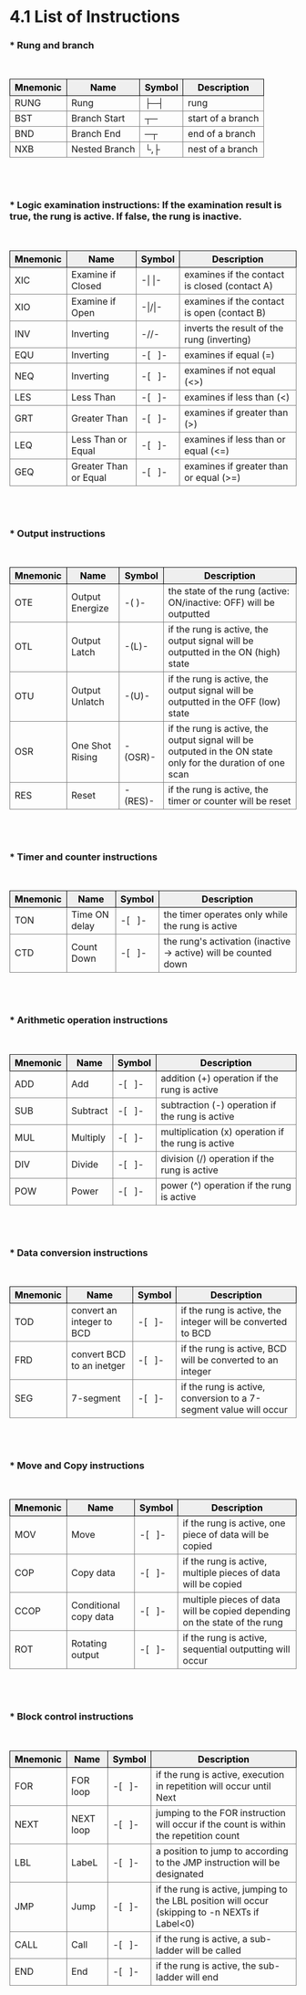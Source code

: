 ﻿# 4.1 List of Instructions


<style type="text/css">
table  {border-collapse:collapse;}
th {background-color:#efefef; border-style:solid;border-width:1px;color:black}
td {border-color:gray;border-style:solid;border-width:1px;}
.tg-kftd{background-color:#efefef;}
</style>

### * Rung and branch
<br>

<table>
<thead>
  <tr>
    <th>Mnemonic</th>
    <th>Name</th>
    <th>Symbol</th>
    <th>Description</th>
  </tr>
</thead>
<tbody>
  <tr>
    <td>RUNG</td>
    <td>Rung</td>
    <td>├─┤</td>
    <td>rung</td>
  </tr>
  <tr>
    <td>BST</td>
    <td>Branch Start</td>
    <td>┬─</td>
    <td>start of a branch</td>
  </tr>
  <tr>
    <td>BND</td>
    <td>Branch End</td>
    <td>─┬</td>
    <td>end of a branch</td>
  </tr>
  <tr>
    <td>NXB</td>
    <td>Nested Branch</td>
    <td>└,├</td>
    <td>nest of a branch</td>
  </tr>
</tbody>
</table>

<br><br>  

### * Logic examination instructions: If the examination result is true, the rung is active. If false, the rung is inactive. 
<br>

<table>
<thead>
	<tr>
		<th>Mnemonic</th>
		<th>Name</th>
		<th>Symbol</th>
		<th>Description</th>
	</tr>
</thead>
<tbody>
	<tr>
		<td>XIC</td>
		<td>Examine if Closed</td>
		<td>-| |-</td>
		<td>examines if the contact is closed (contact A)</td>
	</tr>
	<tr>
		<td>XIO</td>
		<td>Examine if Open</td>
		<td>-|/|-</td>
		<td>examines if the contact is open (contact B)</td>
	</tr>
	<tr>
		<td>INV</td>
		<td>Inverting</td>
		<td>-//-</td>
		<td>inverts the result of the rung (inverting)</td>
	</tr>
	<tr>
		<td>EQU</td>
		<td>Inverting</td>
		<td>-[&nbsp;&nbsp;&nbsp;]-</td>
		<td>examines if equal (=)</td>
	</tr>
	<tr>
		<td>NEQ</td>
		<td>Inverting</td>
		<td>-[&nbsp;&nbsp;&nbsp;]-</td>
		<td>examines if not equal (<>)</td>
	</tr>
	<tr>
		<td>LES</td>
		<td>Less Than</td>
		<td>-[&nbsp;&nbsp;&nbsp;]-</td>
		<td>examines if less than (<)</td>
	</tr>
	<tr>
		<td>GRT</td>
		<td>Greater Than</td>
		<td>-[&nbsp;&nbsp;&nbsp;]-</td>
		<td>examines if greater than (>)</td>
	</tr>
	<tr>
		<td>LEQ</td>
		<td>Less Than or Equal</td>
		<td>-[&nbsp;&nbsp;&nbsp;]-</td>
		<td>examines if less than or equal (<=)</td>
	</tr>
	<tr>
		<td>GEQ</td>
		<td>Greater Than or Equal</td>
		<td>-[&nbsp;&nbsp;&nbsp;]-</td>
		<td>examines if greater than or equal (>=)</td>
	</tr>
</tbody>
</table>

<br><br>  

### * Output instructions

<br>

<table>
<thead>
	<tr>
		<th>Mnemonic</th>
		<th>Name</th>
		<th>Symbol</th>
		<th>Description</th>
	</tr>
</thead>
<tbody>
	<tr>
		<td>OTE</td>
		<td>Output Energize</td>
		<td>-( )-</td>
		<td>the state of the rung (active: ON/inactive: OFF) will be outputted</td>
	</tr>
	<tr>
		<td>OTL</td>
		<td>Output Latch</td>
		<td>-(L)-</td>
		<td>if the rung is active, the output signal will be outputted in the ON (high) state</td>
	</tr>
	<tr>
		<td>OTU</td>
		<td>Output Unlatch</td>
		<td>-(U)-</td>
		<td>if the rung is active, the output signal will be outputted in the OFF (low) state</td>
	</tr>
	<tr>
		<td>OSR</td>
		<td>One Shot Rising</td>
		<td>-(OSR)-</td>
		<td>if the rung is active, the output signal will be outputed in the ON state only for the duration of one scan</td>
	</tr>
	<tr>
		<td>RES</td>
		<td>Reset</td>
		<td>-(RES)-</td>
		<td>if the rung is active, the timer or counter will be reset</td>
	</tr>
</tbody>
</table>



<br><br>  

### * Timer and counter instructions

<br>

<table>
<thead>
	<tr>
		<th>Mnemonic</th>
		<th>Name</th>
		<th>Symbol</th>
		<th>Description</th>
	</tr>
</thead>
<tbody>
	<tr>
		<td>TON</td>
		<td>Time ON delay</td>
		<td>-[&nbsp;&nbsp;&nbsp;]-</td>
		<td>the timer operates only while the rung is active</td>
	</tr>
	<tr>
		<td>CTD</td>
		<td>Count Down</td>
		<td>-[&nbsp;&nbsp;&nbsp;]-</td>
		<td>the rung's activation (inactive -> active) will be counted down</td>
	</tr>
</tbody>
</table>


<br><br>  

### * Arithmetic operation instructions

<br>

<table>
<thead>
	<tr>
		<th>Mnemonic</th>
		<th>Name</th>
		<th>Symbol</th>
		<th>Description</th>
	</tr>
</thead>
<tbody>
	<tr>
		<td>ADD</td>
		<td>Add</td>
		<td>-[&nbsp;&nbsp;&nbsp;]-</td>
		<td>addition (+) operation if the rung is active</td>
	</tr>
	<tr>
		<td>SUB</td>
		<td>Subtract</td>
		<td>-[&nbsp;&nbsp;&nbsp;]-</td>
		<td>subtraction (-) operation if the rung is active</td>
	</tr>
	<tr>
		<td>MUL</td>
		<td>Multiply</td>
		<td>-[&nbsp;&nbsp;&nbsp;]-</td>
		<td>multiplication (x) operation if the rung is active</td>
	</tr>
	<tr>
		<td>DIV</td>
		<td>Divide</td>
		<td>-[&nbsp;&nbsp;&nbsp;]-</td>
		<td>division (/) operation if the rung is active</td>
	</tr>
	<tr>
		<td>POW</td>
		<td>Power</td>
		<td>-[&nbsp;&nbsp;&nbsp;]-</td>
		<td>power (^) operation if the rung is active</td>
	</tr>
</tbody>
</table>




<br><br>  

### * Data conversion instructions

<br>

<table>
<thead>
	<tr>
		<th>Mnemonic</th>
		<th>Name</th>
		<th>Symbol</th>
		<th>Description</th>
	</tr>
</thead>
<tbody>
	<tr>
		<td>TOD</td>
		<td>convert an integer to BCD</td>
		<td>-[&nbsp;&nbsp;&nbsp;]-</td>
		<td>if the rung is active, the integer will be converted to BCD</td>
	</tr>
	<tr>
		<td>FRD</td>
		<td>convert BCD to an inetger</td>
		<td>-[&nbsp;&nbsp;&nbsp;]-</td>
		<td>if the rung is active, BCD will be converted to an integer</td>
	</tr>
	<tr>
		<td>SEG</td>
		<td>7-segment</td>
		<td>-[&nbsp;&nbsp;&nbsp;]-</td>
		<td>if the rung is active, conversion to a 7-segment value will occur</td>
	</tr>
</tbody>
</table>


<br><br>  

### * Move and Copy instructions

<br>

<table>
<thead>
	<tr>
		<th>Mnemonic</th>
		<th>Name</th>
		<th>Symbol</th>
		<th>Description</th>
	</tr>
</thead>
<tbody>
	<tr>
		<td>MOV</td>
		<td>Move</td>
		<td>-[&nbsp;&nbsp;&nbsp;]-</td>
		<td>if the rung is active, one piece of data will be copied</td>
	</tr>
	<tr>
		<td>COP</td>
		<td>Copy data</td>
		<td>-[&nbsp;&nbsp;&nbsp;]-</td>
		<td>if the rung is active, multiple pieces of data will be copied</td>
	</tr>
	<tr>
		<td>CCOP</td>
		<td>Conditional copy data</td>
		<td>-[&nbsp;&nbsp;&nbsp;]-</td>
		<td>multiple pieces of data will be copied depending on the state of the rung</td>
	</tr>
	<tr>
		<td>ROT</td>
		<td>Rotating output</td>
		<td>-[&nbsp;&nbsp;&nbsp;]-</td>
		<td>if the rung is active, sequential outputting will occur</td>
	</tr>
</tbody>
</table>

<br><br>  


### * Block control instructions

<br>

<table>
<thead>
	<tr>
		<th>Mnemonic</th>
		<th>Name</th>
		<th>Symbol</th>
		<th>Description</th>
	</tr>
</thead>
<tbody>
	<tr>
		<td>FOR</td>
		<td>FOR loop</td>
		<td>-[&nbsp;&nbsp;&nbsp;]-</td>
		<td>if the rung is active, execution in repetition will occur until Next</td>
	</tr>
	<tr>
		<td>NEXT</td>
		<td>NEXT loop</td>
		<td>-[&nbsp;&nbsp;&nbsp;]-</td>
		<td>jumping to the FOR instruction will occur if the count is within the repetition count</td>
	</tr>
	<tr>
		<td>LBL</td>
		<td>LabeL</td>
		<td>-[&nbsp;&nbsp;&nbsp;]-</td>
		<td>a position to jump to according to the JMP instruction will be designated</td>
	</tr>
	<tr>
		<td>JMP</td>
		<td>Jump</td>
		<td>-[&nbsp;&nbsp;&nbsp;]-</td>
		<td>if the rung is active, jumping to the LBL position will occur<br>
		(skipping to -n NEXTs if Label&lt;0)</td>
	</tr>
	<tr>
		<td>CALL</td>
		<td>Call</td>
		<td>-[&nbsp;&nbsp;&nbsp;]-</td>
		<td>if the rung is active, a sub-ladder will be called</td>
	</tr>
	<tr>
		<td>END</td>
		<td>End</td>
		<td>-[&nbsp;&nbsp;&nbsp;]-</td>
		<td>if the rung is active, the sub-ladder will end</td>
	</tr>
</tbody>
</table>